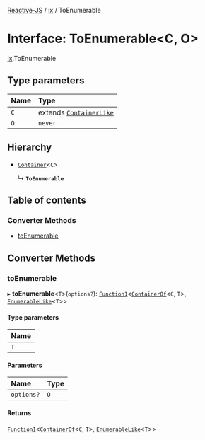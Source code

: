 [Reactive-JS](../README.md) / [ix](../modules/ix.md) / ToEnumerable

# Interface: ToEnumerable<C, O\>

[ix](../modules/ix.md).ToEnumerable

## Type parameters

| Name | Type |
| :------ | :------ |
| `C` | extends [`ContainerLike`](containers.ContainerLike.md) |
| `O` | `never` |

## Hierarchy

- [`Container`](containers.Container.md)<`C`\>

  ↳ **`ToEnumerable`**

## Table of contents

### Converter Methods

- [toEnumerable](ix.ToEnumerable.md#toenumerable)

## Converter Methods

### toEnumerable

▸ **toEnumerable**<`T`\>(`options?`): [`Function1`](../modules/functions.md#function1)<[`ContainerOf`](../modules/containers.md#containerof)<`C`, `T`\>, [`EnumerableLike`](ix.EnumerableLike.md)<`T`\>\>

#### Type parameters

| Name |
| :------ |
| `T` |

#### Parameters

| Name | Type |
| :------ | :------ |
| `options?` | `O` |

#### Returns

[`Function1`](../modules/functions.md#function1)<[`ContainerOf`](../modules/containers.md#containerof)<`C`, `T`\>, [`EnumerableLike`](ix.EnumerableLike.md)<`T`\>\>
